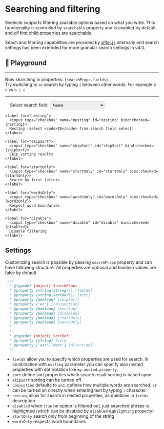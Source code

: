<script>
  import Svelecte from '$lib/Svelecte.svelte';
  import { android } from '$lib/utils/helpers';

  import { colors } from '../colors';

  const items = 100;
  let options = [];
  let selection = null;

  for (let i = 1; i <= items; i++) {
    options.push(
      Object.assign({}, colors[i], { internal: {
        id: i
      }})
    );
  }

  let fields = 'name';
  let sort;
  let skipSort;
  let nesting;
  let disabled;
  let startOnly;
  let wordsOnly;

  $: placeholder = fields === 'internal.id'
    ? 'Search by internal (nested id)'
    : (fields === 'hex'
      ? 'Search by hex'
      : 'Search by name'
    );

  $: searchProps = {
    fields: fields,
    sort, skipSort, nesting, disabled, startOnly, wordsOnly
  }

</script>

# Searching and filtering

Svelecte supports filtering available options based on what you write. This functionality is controlled by `searchable`
property and is enabled by default and *all* first child properties are searchable.

Seach and filtering capabilities are provided by [sifter.js](https://github.com/brianreavis/sifter.js/) internally and search settings
has been extended for more granular search settings in v4.0.

## 🧩 Playground

<div>
  <Svelecte {options} bind:value={selection} {placeholder}
    {searchProps}
    clearable
    multiple
  >
    <!-- <div slot="option" let:item>{item.name} #{item.internal.id}</div> -->
    <!-- <b slot="icon">{iconSlot}</b>
    <svelte:fragment slot="clear-icon" let:selectedOptions let:inputValue>{selectedOptions.length ? '❌' : inputValue ? '👀' : '❓' }</svelte:fragment>
    <svelte:fragment slot="indicator-icon" let:hasDropdownOpened>{hasDropdownOpened?'😃':'😄'}</svelte:fragment> -->
  </Svelecte>

  <hr>
  <div class="block-labels">
    Now searching in properties: <code>{searchProps.fields}</code>.
    <br>
    Try switching to <code>or</code> search by typing <code>|</code> between other words. For example <code>b c</code> vs <code>b | c</code>
    <hr>
    <label for="fields">
      Select search field:
      <select name="fields" id="fields" bind:value={fields}>
        <option value="name">Name</option>
        <option value="hex">Hex (not visible property)</option>
        <option value="internal.id">ID (nesting required)</option>
      </select>
    </label>

    <label for="nesting">
      <input type="checkbox" name="nesting" id="nesting" bind:checked={nesting}>
      Nesting (select <code>ID</code> from search field select)
    </label>

    <label for="skipSort">
      <input type="checkbox" name="skipSort" id="skipSort" bind:checked={skipSort}>
      Skip sorting results
    </label>

    <label for="startOnly">
      <input type="checkbox" name="startOnly" id="startOnly" bind:checked={startOnly}>
      Search by first letters
    </label>

    <label for="wordsOnly">
      <input type="checkbox" name="wordsOnly" id="wordsOnly" bind:checked={wordsOnly}>
      Respect word boundaries
    </label>

    <label for="disable">
      <input type="checkbox" name="disable" id="disable" bind:checked={disabled}>
      Disable filtering
    </label>
  </div>
</div>

## Settings

Customizing search is possible by passing `searchProps` property and can have following structure. All properties are
optional and boolean values are false by default.

```js
 /**
  * @typedef {object} SearchProps
  * @property {string|string[]} [fields]
  * @property {string|SortDef[]} [sort]
  * @property {boolean} [skipSort]
  * @property {'or'} [conjunction]
  * @property {boolean} [nesting]
  * @property {boolean} [disabled]
  * @property {boolean} [startOnly]
  * @property {boolean} [wordsOnly]
  *
  *
  * @typedef {object} SortDef
  * @property {string} field
  * @property {'asc'|'desc'} [direction]
  */
```

- `fields` allow you to specify which properties are used for search. In combination with `nesting` parameter you can specify also nested properties with dot notation like `my.nested.property`.
- `sort` define sort properties which search result sorting is based upon.
- `skipSort` sorting can be turned off.
- `conjuction` defaults to `and`, defines how multiple words are searched. `or` can be turned on directly when entering text by typing `|` character.
- `nesting` allow for search in nested properties, as mentions in `fields` description
- `disabled` when `true` no option is filtered out, just searched phrase is highlighted (which can be disabled by `disabledHighlighting` property)
- `startOnly` search only from beginning of the string
- `wordsOnly` respects word boundaries

<style>
  label {
    display: inline-block;
    margin: 8px 1rem 8px 0;
  }
  .block-labels {
    & select {
      border: 1px solid #ccc;
      padding: 4px;
      border-radius: 6px;
    }
    & label {
      display: block;
      margin-bottom: 0;
      margin-left: 16px;
    }
  }
  select {
    appearance: auto;
  }
</style>
